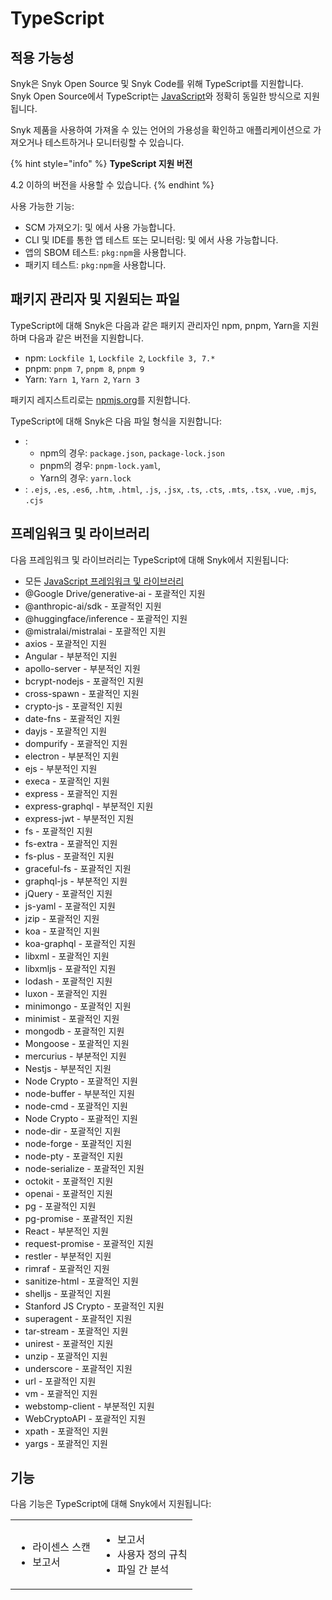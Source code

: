# TypeScript

## 적용 가능성

Snyk은 Snyk Open Source 및 Snyk Code를 위해 TypeScript를 지원합니다. Snyk Open Source에서 TypeScript는 [JavaScript](javascript/javascript-for-open-source.md)와 정확히 동일한 방식으로 지원됩니다.

Snyk 제품을 사용하여 가져올 수 있는 언어의 가용성을 확인하고 애플리케이션으로 가져오거나 테스트하거나 모니터링할 수 있습니다.&#x20;

{% hint style="info" %}
**TypeScript 지원 버전**

4.2 이하의 버전을 사용할 수 있습니다.
{% endhint %}

사용 가능한 기능:

- SCM 가져오기:  및 에서 사용 가능합니다.
- CLI 및 IDE를 통한 앱 테스트 또는 모니터링:  및 에서 사용 가능합니다.
- 앱의 SBOM 테스트: `pkg:npm`을 사용합니다.&#x20;
- 패키지 테스트: `pkg:npm`을 사용합니다.

## 패키지 관리자 및 지원되는 파일

TypeScript에 대해 Snyk은 다음과 같은 패키지 관리자인 npm, pnpm, Yarn을 지원하며 다음과 같은 버전을 지원합니다.&#x20;

- npm: `Lockfile 1`, `Lockfile 2`, `Lockfile 3, 7.*`&#x20;
- pnpm: `pnpm 7`, `pnpm 8`, `pnpm 9`&#x20;
- Yarn: `Yarn 1`, `Yarn 2`, `Yarn 3`

패키지 레지스트리로는 [npmjs.org](https://www.npmjs.org/)를 지원합니다.

TypeScript에 대해 Snyk은 다음 파일 형식을 지원합니다:

- :&#x20;
  - npm의 경우: `package.json`, `package-lock.json`
  - pnpm의 경우: `pnpm-lock.yaml`,&#x20;
  - Yarn의 경우: `yarn.lock`
- : `.ejs`, `.es`, `.es6`, `.htm`, `.html`, `.js`, `.jsx`, `.ts`, `.cts`, `.mts`, `.tsx`, `.vue`, `.mjs`, `.cjs`

## 프레임워크 및 라이브러리

다음 프레임워크 및 라이브러리는 TypeScript에 대해 Snyk에서 지원됩니다:&#x20;

- 모든 [JavaScript 프레임워크 및 라이브러리](javascript/#frameworks-and-libraries)
- @Google Drive/generative-ai - 포괄적인 지원&#x20;
- @anthropic-ai/sdk - 포괄적인 지원&#x20;
- @huggingface/inference - 포괄적인 지원&#x20;
- @mistralai/mistralai - 포괄적인 지원&#x20;
- axios - 포괄적인 지원&#x20;
- Angular - 부분적인 지원&#x20;
- apollo-server - 부분적인 지원&#x20;
- bcrypt-nodejs - 포괄적인 지원&#x20;
- cross-spawn - 포괄적인 지원&#x20;
- crypto-js - 포괄적인 지원&#x20;
- date-fns - 포괄적인 지원&#x20;
- dayjs - 포괄적인 지원&#x20;
- dompurify - 포괄적인 지원&#x20;
- electron - 부분적인 지원&#x20;
- ejs - 부분적인 지원&#x20;
- execa - 포괄적인 지원&#x20;
- express - 포괄적인 지원&#x20;
- express-graphql - 부분적인 지원&#x20;
- express-jwt - 부분적인 지원&#x20;
- fs - 포괄적인 지원&#x20;
- fs-extra - 포괄적인 지원&#x20;
- fs-plus - 포괄적인 지원&#x20;
- graceful-fs - 포괄적인 지원&#x20;
- graphql-js - 부분적인 지원&#x20;
- jQuery - 포괄적인 지원&#x20;
- js-yaml - 포괄적인 지원&#x20;
- jzip - 포괄적인 지원&#x20;
- koa - 포괄적인 지원&#x20;
- koa-graphql - 포괄적인 지원&#x20;
- libxml - 포괄적인 지원&#x20;
- libxmljs - 포괄적인 지원&#x20;
- lodash - 포괄적인 지원&#x20;
- luxon - 포괄적인 지원&#x20;
- minimongo - 포괄적인 지원&#x20;
- minimist - 포괄적인 지원&#x20;
- mongodb - 포괄적인 지원&#x20;
- Mongoose - 포괄적인 지원&#x20;
- mercurius - 부분적인 지원&#x20;
- Nestjs - 부분적인 지원&#x20;
- Node Crypto - 포괄적인 지원&#x20;
- node-buffer - 부분적인 지원&#x20;
- node-cmd - 포괄적인 지원&#x20;
- Node Crypto - 포괄적인 지원&#x20;
- node-dir - 포괄적인 지원&#x20;
- node-forge - 포괄적인 지원&#x20;
- node-pty - 포괄적인 지원&#x20;
- node-serialize - 포괄적인 지원&#x20;
- octokit - 포괄적인 지원&#x20;
- openai - 포괄적인 지원&#x20;
- pg - 포괄적인 지원&#x20;
- pg-promise - 포괄적인 지원&#x20;
- React - 부분적인 지원&#x20;
- request-promise - 포괄적인 지원&#x20;
- restler - 부분적인 지원&#x20;
- rimraf - 포괄적인 지원&#x20;
- sanitize-html - 포괄적인 지원&#x20;
- shelljs - 포괄적인 지원&#x20;
- Stanford JS Crypto - 포괄적인 지원&#x20;
- superagent - 포괄적인 지원&#x20;
- tar-stream - 포괄적인 지원&#x20;
- unirest - 포괄적인 지원&#x20;
- unzip - 포괄적인 지원&#x20;
- underscore - 포괄적인 지원&#x20;
- url - 포괄적인 지원&#x20;
- vm - 포괄적인 지원&#x20;
- webstomp-client - 부분적인 지원&#x20;
- WebCryptoAPI - 포괄적인 지원&#x20;
- xpath - 포괄적인 지원&#x20;
- yargs - 포괄적인 지원

## 기능

다음 기능은 TypeScript에 대해 Snyk에서 지원됩니다:

|                                     |                                                                  |
| --------------------------------------------------- | ------------------------------------------------------------------------- |
| <ul><li>라이센스 스캔 </li><li>보고서</li></ul> | <ul><li>보고서</li><li>사용자 정의 규칙</li><li>파일 간 분석</li></ul> |